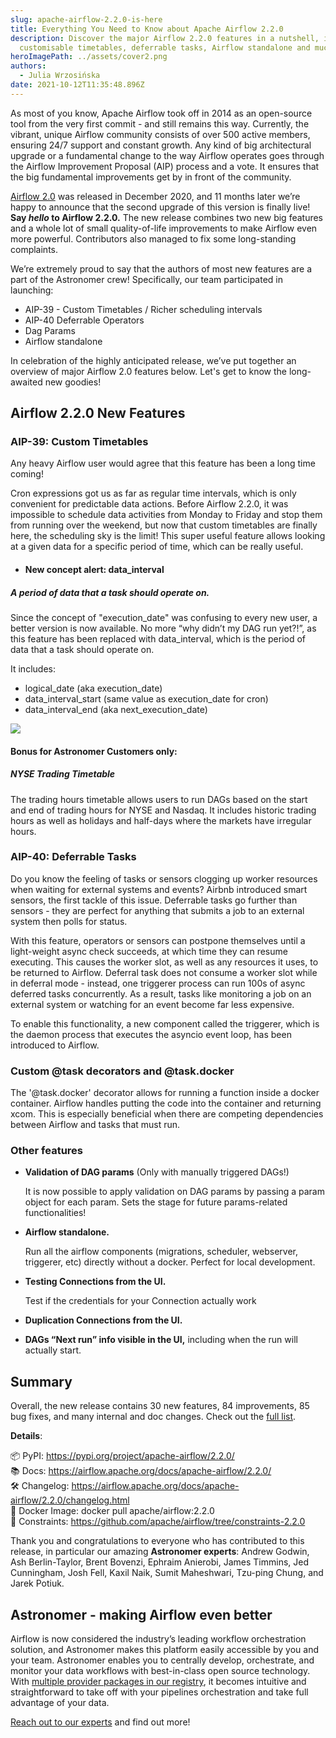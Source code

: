 ```yaml
---
slug: apache-airflow-2.2.0-is-here
title: Everything You Need to Know about Apache Airflow 2.2.0
description: Discover the major Airflow 2.2.0 features in a nutshell, including
  customisable timetables, deferrable tasks, Airflow standalone and much more.
heroImagePath: ../assets/cover2.png
authors:
  - Julia Wrzosińska
date: 2021-10-12T11:35:48.896Z
---
```

As most of you know, Apache Airflow took off in 2014 as an open-source tool from the very first commit - and still remains this way. Currently, the vibrant, unique Airflow community consists of over 500 active members, ensuring 24/7 support and constant growth. Any kind of big architectural upgrade or a fundamental change to the way Airflow operates goes through the Airflow Improvement Proposal (AIP) process and a vote. It ensures that the big fundamental improvements get by in front of the community.

[Airflow 2.0](http://astronomer.io/blog/introducing-airflow-2-0) was released in December 2020, and 11 months later we’re happy to announce that the second upgrade of this version is finally live! **Say *hello* to Airflow 2.2.0.** The new release combines two new big features and a whole lot of small quality-of-life improvements to make Airflow even more powerful. Contributors also managed to fix some long-standing complaints. 

We’re extremely proud to say that the authors of most new features are a part of the Astronomer crew! Specifically, our team participated in launching:

* AIP-39 - Custom Timetables / Richer scheduling intervals
* AIP-40 Deferrable Operators
* Dag Params
* Airflow standalone

In celebration of the highly anticipated release, we’ve put together an overview of major Airflow 2.0 features below. Let's get to know the long-awaited new goodies!

## Airflow 2.2.0 New Features

### AIP-39: Custom Timetables

Any heavy Airflow user would agree that this feature has been a long time coming!

Cron expressions got us as far as regular time intervals, which is only convenient for predictable data actions. Before Airflow 2.2.0, it was impossible to schedule data activities from Monday to Friday and stop them from running over the weekend, but now that custom timetables are finally here, the scheduling sky is the limit! This super useful feature allows looking at a given data for a specific period of time, which can be really useful. 

* #### New concept alert: data_interval

##### **A period of data that a task should operate on.**

Since the concept of "execution_date" was confusing to every new user, a better version is now available. No more “why didn’t my DAG run yet?!”, as this feature has been replaced with data_interval, which is the period of data that a task should operate on. 

It includes:

* logical_date (aka execution_date)
* data_interval_start (same value as execution_date for cron)
* data_interval_end (aka next_execution_date)

![](https://lh5.googleusercontent.com/yWsZ_ZpMRSl77g1-XmmAytyCgpK9smcR1sxbQmcpJ5oGcOjFJq3k0zESuExN-OrMfwQdtntNz0BGmw44hcQgl2VW50YitE8IzIQ2y0b2ZAw_EdsAG3DqnhBT44PDCdFfb4KS0Wnw=s0)

#### Bonus for Astronomer Customers only:

##### NYSE Trading Timetable

The trading hours timetable allows users to run DAGs based on the start and end of trading hours for NYSE and Nasdaq. It includes historic trading hours as well as holidays and half-days where the markets have irregular hours. 

### AIP-40: Deferrable Tasks

Do you know the feeling of tasks or sensors clogging up worker resources when waiting for external systems and events? Airbnb introduced smart sensors, the first tackle of this issue. Deferrable tasks go further than sensors - they are perfect for anything that submits a job to an external system then polls for status.

With this feature, operators or sensors can postpone themselves until a light-weight async check succeeds, at which time they can resume executing. This causes the worker slot, as well as any resources it uses, to be returned to Airflow. Deferral task does not consume a worker slot while in deferral mode - instead, one triggerer process can run 100s of async deferred tasks concurrently. As a result, tasks like monitoring a job on an external system or watching for an event become far less expensive. 

To enable this functionality, a new component called the triggerer, which is the daemon process that executes the asyncio event loop, has been introduced to Airflow.

### Custom @task decorators and @task.docker

The '@task.docker' decorator allows for running a function inside a docker container. Airflow handles putting the code into the container and returning xcom. This is especially beneficial when there are competing dependencies between Airflow and tasks that must run.

### Other features

* **Validation of DAG params** (Only with manually triggered DAGs!)

  It is now possible to apply validation on DAG params by passing a param object for each param. Sets the stage for future params-related functionalities!
* **Airflow standalone.**

  Run all the airflow components (migrations, scheduler, webserver, triggerer, etc) directly without a docker. Perfect for local development.
* **Testing Connections from the UI.**

  Test if the credentials for your Connection actually work
* **Duplication Connections from the UI.**
* **DAGs “Next run” info visible in the UI,** including when the run will actually start.

## Summary

Overall, the new release contains 30 new features, 84 improvements, 85 bug fixes, and many internal and doc changes. Check out the [full list](https://airflow.apache.org/docs/apache-airflow/stable/changelog.html).

**Details**:

📦 PyPI: <https://pypi.org/project/apache-airflow/2.2.0/>\
📚 Docs: <https://airflow.apache.org/docs/apache-airflow/2.2.0/>\
🛠️ Changelog: <https://airflow.apache.org/docs/apache-airflow/2.2.0/changelog.html>\
🐳 Docker Image: docker pull apache/airflow:2.2.0\
🚏 Constraints: <https://github.com/apache/airflow/tree/constraints-2.2.0>

Thank you and congratulations to everyone who has contributed to this release, in particular our amazing **Astronomer experts**: Andrew Godwin, Ash Berlin-Taylor, Brent Bovenzi, Ephraim Anierobi, James Timmins, Jed Cunningham, Josh Fell, Kaxil Naik, Sumit Maheshwari, Tzu-ping Chung, and Jarek Potiuk.

## Astronomer - making Airflow even better

Airflow is now considered the industry’s leading workflow orchestration solution, and Astronomer makes this platform easily accessible by you and your team. Astronomer enables you to centrally develop, orchestrate, and monitor your data workflows with best-in-class open source technology. With [multiple provider packages in our registry](https://registry.astronomer.io/providers/), it becomes intuitive and straightforward to take off with your pipelines orchestration and take full advantage of your data. 

[Reach out to our experts](https://www.astronomer.io/get-astronomer/) and find out more!